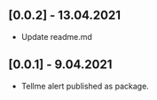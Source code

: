 ## [0.0.2] - 13.04.2021

* Update readme.md

## [0.0.1] - 9.04.2021

* Tellme alert published as package.